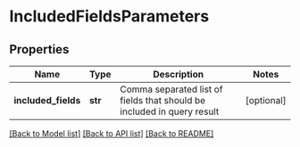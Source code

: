 # IncludedFieldsParameters

## Properties
Name | Type | Description | Notes
------------ | ------------- | ------------- | -------------
**included_fields** | **str** | Comma separated list of fields that should be included in query result | [optional] 

[[Back to Model list]](../README.md#documentation-for-models) [[Back to API list]](../README.md#documentation-for-api-endpoints) [[Back to README]](../README.md)

